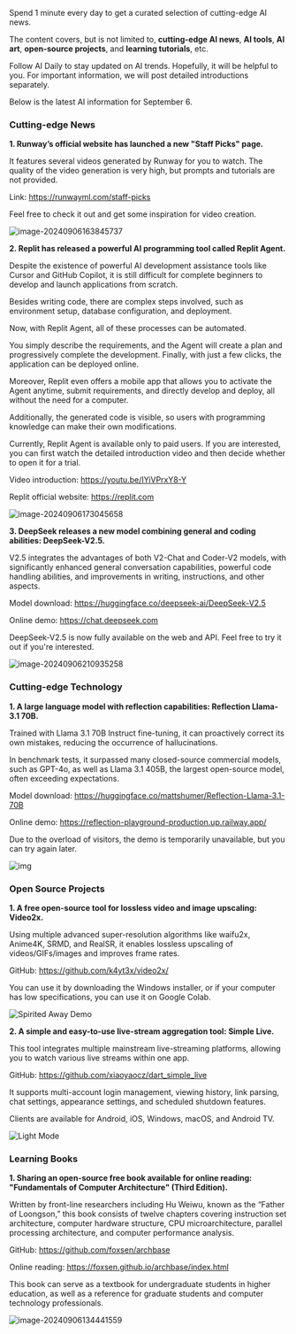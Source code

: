 
Spend 1 minute every day to get a curated selection of cutting-edge AI news.

The content covers, but is not limited to, **cutting-edge AI news**, **AI tools**, **AI art**, **open-source projects**, and **learning tutorials**, etc.

Follow AI Daily to stay updated on AI trends. Hopefully, it will be helpful to you. For important information, we will post detailed introductions separately.

Below is the latest AI information for September 6.

### Cutting-edge News

**1. Runway’s official website has launched a new "Staff Picks" page.**

It features several videos generated by Runway for you to watch. The quality of the video generation is very high, but prompts and tutorials are not provided.

Link: https://runwayml.com/staff-picks

Feel free to check it out and get some inspiration for video creation.

![image-20240906163845737](https://cdn.jsdelivr.net/gh/freelander/oss@master/ai-daily/2024-09-06/image-20240906163845737.png)

**2. Replit has released a powerful AI programming tool called Replit Agent.**

Despite the existence of powerful AI development assistance tools like Cursor and GitHub Copilot, it is still difficult for complete beginners to develop and launch applications from scratch.

Besides writing code, there are complex steps involved, such as environment setup, database configuration, and deployment.

Now, with Replit Agent, all of these processes can be automated.

You simply describe the requirements, and the Agent will create a plan and progressively complete the development. Finally, with just a few clicks, the application can be deployed online.

Moreover, Replit even offers a mobile app that allows you to activate the Agent anytime, submit requirements, and directly develop and deploy, all without the need for a computer.

Additionally, the generated code is visible, so users with programming knowledge can make their own modifications.

Currently, Replit Agent is available only to paid users. If you are interested, you can first watch the detailed introduction video and then decide whether to open it for a trial.

Video introduction: https://youtu.be/IYiVPrxY8-Y

Replit official website: https://replit.com

![image-20240906173045658](https://cdn.jsdelivr.net/gh/freelander/oss@master/ai-daily/2024-09-06/image-20240906173045658.png)

**3. DeepSeek releases a new model combining general and coding abilities: DeepSeek-V2.5.**

V2.5 integrates the advantages of both V2-Chat and Coder-V2 models, with significantly enhanced general conversation capabilities, powerful code handling abilities, and improvements in writing, instructions, and other aspects.

Model download: https://huggingface.co/deepseek-ai/DeepSeek-V2.5

Online demo: https://chat.deepseek.com

DeepSeek-V2.5 is now fully available on the web and API. Feel free to try it out if you're interested.

![image-20240906210935258](https://cdn.jsdelivr.net/gh/freelander/oss@master/ai-daily/2024-09-06/image-20240906210935258.png)

### Cutting-edge Technology

**1. A large language model with reflection capabilities: Reflection Llama-3.1 70B.**

Trained with Llama 3.1 70B Instruct fine-tuning, it can proactively correct its own mistakes, reducing the occurrence of hallucinations.

In benchmark tests, it surpassed many closed-source commercial models, such as GPT-4o, as well as Llama 3.1 405B, the largest open-source model, often exceeding expectations.

Model download: https://huggingface.co/mattshumer/Reflection-Llama-3.1-70B

Online demo: https://reflection-playground-production.up.railway.app/

Due to the overload of visitors, the demo is temporarily unavailable, but you can try again later.

![img](https://cdn.jsdelivr.net/gh/freelander/oss@master/ai-daily/2024-09-06/zNs-ZFs0SbnomH7mikiOU.png)

### Open Source Projects

**1. A free open-source tool for lossless video and image upscaling: Video2x.**

Using multiple advanced super-resolution algorithms like waifu2x, Anime4K, SRMD, and RealSR, it enables lossless upscaling of videos/GIFs/images and improves frame rates.

GitHub: https://github.com/k4yt3x/video2x/

You can use it by downloading the Windows installer, or if your computer has low specifications, you can use it on Google Colab.

![Spirited Away Demo](https://cdn.jsdelivr.net/gh/freelander/oss@master/ai-daily/2024-09-06/49412428-65083280-f73a-11e8-8237-bb34158a545e.png)

**2. A simple and easy-to-use live-stream aggregation tool: Simple Live.**

This tool integrates multiple mainstream live-streaming platforms, allowing you to watch various live streams within one app.

GitHub: https://github.com/xiaoyaocz/dart_simple_live

It supports multi-account login management, viewing history, link parsing, chat settings, appearance settings, and scheduled shutdown features.

Clients are available for Android, iOS, Windows, macOS, and Android TV.

![Light Mode](https://cdn.jsdelivr.net/gh/freelander/oss@master/ai-daily/2024-09-06/screenshot_light.jpg)

### Learning Books

**1. Sharing an open-source free book available for online reading: "Fundamentals of Computer Architecture" (Third Edition).**

Written by front-line researchers including Hu Weiwu, known as the “Father of Loongson,” this book consists of twelve chapters covering instruction set architecture, computer hardware structure, CPU microarchitecture, parallel processing architecture, and computer performance analysis.

GitHub: https://github.com/foxsen/archbase

Online reading: https://foxsen.github.io/archbase/index.html

This book can serve as a textbook for undergraduate students in higher education, as well as a reference for graduate students and computer technology professionals.

![image-20240906134441559](https://cdn.jsdelivr.net/gh/freelander/oss@master/ai-daily/2024-09-06/image-20240906134441559.png)
